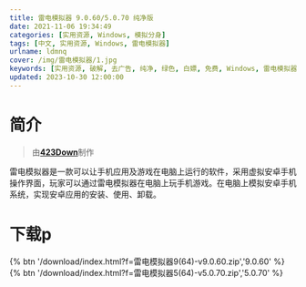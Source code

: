 ```yaml
---
title: 雷电模拟器 9.0.60/5.0.70 纯净版
date: 2021-11-06 19:34:49
categories: [实用资源, Windows, 模拟分身]
tags: [中文, 实用资源, Windows, 雷电模拟器]
urlname: ldmnq
cover: /img/雷电模拟器/1.jpg
keywords: [实用资源, 破解, 去广告, 纯净, 绿色, 白嫖, 免费, Windows, 雷电模拟器]
updated: 2023-10-30 12:00:00
---
```


# 简介

> 由[**423Down**](/laiyuan)制作

雷电模拟器是一款可以让手机应用及游戏在电脑上运行的软件，采用虚拟安卓手机操作界面，玩家可以通过雷电模拟器在电脑上玩手机游戏。在电脑上模拟安卓手机系统，实现安卓应用的安装、使用、卸载。

# 下载p

{% btn '/download/index.html?f=雷电模拟器9(64)-v9.0.60.zip','9.0.60' %}
<br>
{% btn '/download/index.html?f=雷电模拟器5(64)-v5.0.70.zip','5.0.70' %}
